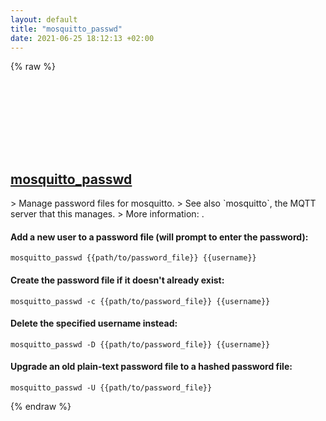 ```yaml
---
layout: default
title: "mosquitto_passwd"
date: 2021-06-25 18:12:13 +02:00
---
```

{% raw %}
<h2 id="mosquitto_passwd">
  <a href="/en/common/mosquitto_passwd.html">mosquitto_passwd</a> <a href="#mosquitto_passwd"><svg class="icon">
    <use href="/assets/images/unicode_sprite.svg#link" />
  </svg></a>
</h2>
> Manage password files for mosquitto.
> See also `mosquitto`, the MQTT server that this manages.
> More information: <https://mosquitto.org/man/mosquitto_passwd-1.html>.

#### Add a new user to a password file (will prompt to enter the password):
```shell
mosquitto_passwd {{path/to/password_file}} {{username}}
```
#### Create the password file if it doesn't already exist:
```shell
mosquitto_passwd -c {{path/to/password_file}} {{username}}
```
#### Delete the specified username instead:
```shell
mosquitto_passwd -D {{path/to/password_file}} {{username}}
```
#### Upgrade an old plain-text password file to a hashed password file:
```shell
mosquitto_passwd -U {{path/to/password_file}}
```
{% endraw %}